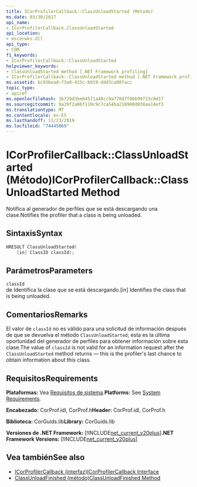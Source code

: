 ```yaml
---
title: ICorProfilerCallback::ClassUnloadStarted (Método)
ms.date: 03/30/2017
api_name:
- ICorProfilerCallback.ClassUnloadStarted
api_location:
- mscorwks.dll
api_type:
- COM
f1_keywords:
- ICorProfilerCallback::ClassUnloadStarted
helpviewer_keywords:
- ClassUnloadStarted method [.NET Framework profiling]
- ICorProfilerCallback::ClassUnloadStarted method [.NET Framework profiling]
ms.assetid: bc93bead-f3a9-415c-b919-ddd3ca80facc
topic_type:
- apiref
ms.openlocfilehash: 3b729d3be84571a48cc9a770d7f06b99723c0d1f
ms.sourcegitcommit: 9a39f2a06f110c9c7ca54ba216900d038aa14ef3
ms.translationtype: MT
ms.contentlocale: es-ES
ms.lasthandoff: 11/23/2019
ms.locfileid: "74445069"
---
```

# <a name="icorprofilercallbackclassunloadstarted-method"></a><span data-ttu-id="07859-102">ICorProfilerCallback::ClassUnloadStarted (Método)</span><span class="sxs-lookup"><span data-stu-id="07859-102">ICorProfilerCallback::ClassUnloadStarted Method</span></span>
<span data-ttu-id="07859-103">Notifica al generador de perfiles que se está descargando una clase.</span><span class="sxs-lookup"><span data-stu-id="07859-103">Notifies the profiler that a class is being unloaded.</span></span>  
  
## <a name="syntax"></a><span data-ttu-id="07859-104">Sintaxis</span><span class="sxs-lookup"><span data-stu-id="07859-104">Syntax</span></span>  
  
```cpp  
HRESULT ClassUnloadStarted(  
    [in] ClassID classId);  
```  
  
## <a name="parameters"></a><span data-ttu-id="07859-105">Parámetros</span><span class="sxs-lookup"><span data-stu-id="07859-105">Parameters</span></span>  
 `classId`  
 <span data-ttu-id="07859-106">de Identifica la clase que se está descargando.</span><span class="sxs-lookup"><span data-stu-id="07859-106">[in] Identifies the class that is being unloaded.</span></span>  
  
## <a name="remarks"></a><span data-ttu-id="07859-107">Comentarios</span><span class="sxs-lookup"><span data-stu-id="07859-107">Remarks</span></span>  
 <span data-ttu-id="07859-108">El valor de `classId` no es válido para una solicitud de información después de que se devuelva el método `ClassUnloadStarted`; esta es la última oportunidad del generador de perfiles para obtener información sobre esta clase.</span><span class="sxs-lookup"><span data-stu-id="07859-108">The value of `classId` is not valid for an information request after the `ClassUnloadStarted` method returns — this is the profiler's last chance to obtain information about this class.</span></span>  
  
## <a name="requirements"></a><span data-ttu-id="07859-109">Requisitos</span><span class="sxs-lookup"><span data-stu-id="07859-109">Requirements</span></span>  
 <span data-ttu-id="07859-110">**Plataformas:** Vea [Requisitos de sistema](../../../../docs/framework/get-started/system-requirements.md).</span><span class="sxs-lookup"><span data-stu-id="07859-110">**Platforms:** See [System Requirements](../../../../docs/framework/get-started/system-requirements.md).</span></span>  
  
 <span data-ttu-id="07859-111">**Encabezado:** CorProf.idl, CorProf.h</span><span class="sxs-lookup"><span data-stu-id="07859-111">**Header:** CorProf.idl, CorProf.h</span></span>  
  
 <span data-ttu-id="07859-112">**Biblioteca:** CorGuids.lib</span><span class="sxs-lookup"><span data-stu-id="07859-112">**Library:** CorGuids.lib</span></span>  
  
 <span data-ttu-id="07859-113">**Versiones de .NET Framework:** [!INCLUDE[net_current_v20plus](../../../../includes/net-current-v20plus-md.md)]</span><span class="sxs-lookup"><span data-stu-id="07859-113">**.NET Framework Versions:** [!INCLUDE[net_current_v20plus](../../../../includes/net-current-v20plus-md.md)]</span></span>  
  
## <a name="see-also"></a><span data-ttu-id="07859-114">Vea también</span><span class="sxs-lookup"><span data-stu-id="07859-114">See also</span></span>

- [<span data-ttu-id="07859-115">ICorProfilerCallback (interfaz)</span><span class="sxs-lookup"><span data-stu-id="07859-115">ICorProfilerCallback Interface</span></span>](../../../../docs/framework/unmanaged-api/profiling/icorprofilercallback-interface.md)
- [<span data-ttu-id="07859-116">ClassUnloadFinished (método)</span><span class="sxs-lookup"><span data-stu-id="07859-116">ClassUnloadFinished Method</span></span>](../../../../docs/framework/unmanaged-api/profiling/icorprofilercallback-classunloadfinished-method.md)
